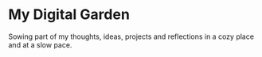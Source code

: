 # My Digital Garden

Sowing part of my thoughts, ideas, projects and reflections in a cozy place and at a slow pace.
